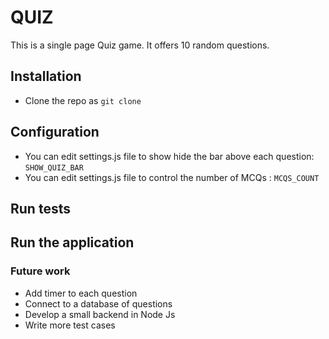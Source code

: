 QUIZ
====
This is a single page Quiz game. It offers 10 random questions.

## Installation
   * Clone the repo as `git clone `

## Configuration
  * You can edit settings.js file to show hide the bar above each question: `SHOW_QUIZ_BAR`
  * You can edit settings.js file to control the number of MCQs : `MCQS_COUNT`


## Run tests 



## Run the application
 
 



### Future work
  * Add timer to each question
  * Connect to a database of questions 
  * Develop a small backend in Node Js
  * Write more test cases

